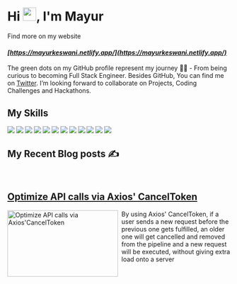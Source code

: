 # Hi <img src="https://raw.githubusercontent.com/MartinHeinz/MartinHeinz/master/wave.gif" width="30px">, I'm Mayur 
Find more on my website
#### _[https://mayurkeswani.netlify.app/](https://mayurkeswani.netlify.app/)_


The green dots on my GitHub profile represent my journey 🏃‍♀️ - From being curious to becoming Full Stack Engineer.
Besides GitHub, You can find me on [Twitter](https://twitter.com/Mayur_keswani_). 
I’m looking forward to collaborate on Projects, Coding Challenges and Hackathons.

## My Skills
![](https://img.shields.io/badge/NextJS-185ADB?style=for-the-badge&logo=next&logoColor=f1f1f1)
![](https://img.shields.io/badge/React-20232A?style=for-the-badge&logo=react&logoColor=61DAFB)
![](https://img.shields.io/badge/Redux-512D6D?style=for-the-badge&logo=redux&logoColor=f1f1f1)
![](https://img.shields.io/badge/Mongoose-5F7A61?style=for-the-badge&logo=mongodb&logoColor=#7FC8A9)
![](https://img.shields.io/badge/Express%20JS-f1f1f1?style=for-the-badge&logo=express&logoColor=363636)
![](https://img.shields.io/badge/JavaScript-F7DF1E?style=for-the-badge&logo=javascript&logoColor=black)
![](https://img.shields.io/badge/Typescript-185ADB?style=for-the-badge&logo=typescript&logoColor=f1f1f1)
![](https://img.shields.io/badge/HTML5-E34F26?style=for-the-badge&logo=html5&logoColor=white)
![](https://img.shields.io/badge/CSS3-1572B6?style=for-the-badge&logo=css3&logoColor=white)
![](https://img.shields.io/badge/Markdown-000000?style=for-the-badge&logo=markdown&logoColor=white)
![](https://img.shields.io/badge/Bootstrap-563D7C?style=for-the-badge&logo=bootstrap&logoColor=white)
![](https://img.shields.io/badge/Styled%20Components-444941?style=for-the-badge&logo=styledcomponents&logoColor=f1f1f1)


## My Recent Blog posts ✍️
<br/>
<div style="display:block !important;width:100%;height:100%" >
	<h2>
		<a 
		   	href="https://mayurkeswani.hashnode.dev/optimize-api-calls-via-axios-canceltoken" 
   			title="Optimize API calls via Axios' CancelToken" >
       	 	<strong>
				Optimize API calls via Axios' CancelToken
		 	</strong>
		</a>
	</h2>
	<div style="display:inline-block;">
  	 <a 
   		href="https://mayurkeswani.hashnode.dev/optimize-api-calls-via-axios-canceltoken" 
   		title="Optimize API calls via Axios' CancelToken">
       <img 
	   		src="https://mayurkeswani.hashnode.dev/_next/image?url=https%3A%2F%2Fcdn.hashnode.com%2Fres%2Fhashnode%2Fimage%2Fupload%2Fv1622540103173%2F3t26S9cdn.jpeg%3Fw%3D1600%26h%3D840%26fit%3Dcrop%26crop%3Dentropy%26auto%3Dcompress%2Cformat%26format%3Dwebp&w=1920&q=75" 
	   		alt="Optimize API calls via Axios'CancelToken" 
			width="250px"
			height="150px" 
			style="margin-right:0.5rem; float:left"/>
     </a>	
	 <div style="margin-left:0.2rem">
			By using Axios' CancelToken, if a user sends a new request before the previous one gets fulfilled, an older one will get cancelled and removed from the pipeline and a new request will be executed, without giving extra load onto a server
	 </div>
    </div>
    
 </div>
 <br/><br/>
 <div style="display:block !important;width:100%;height:100%">
    <h2>
	 <a 
	 	href="https://mayurkeswani.hashnode.dev/dynamically-create-and-validate-form-inputs-using-react-hooks" 
   		title="Dynamically create and validate form inputs using React Hooks">
   	 	<strong>
			Dynamically create and validate form inputs using React Hooks
		</strong>
	</a>
	</h2>
	<div style="display:inline-block;">
   	  <a href="https://mayurkeswani.hashnode.dev/dynamically-create-and-validate-form-inputs-using-react-hooks" 
   			title="Dynamically create and validate form inputs using React Hooks">
       	<img 
	   		src="https://cdn.hashnode.com/res/hashnode/image/upload/v1622186522251/Xj4hr8odj.png" 
	   		alt="Dynamically create and validate form inputs using React Hooks" width="250px"
			height="150px" 
			style="margin-right:0.5rem;float:left"/>
      </a>
	  <div style="margin-left:0.2rem">
	 	Validation on the client-side will provide a good user experience therefore you might want to consider using it.
	  </div>
	</div>
 </div>  

 <br/><br/>
 <div style="display:block !important;width:100%;height:100%">
   <h2>
	  <a 
		href="https://mayurkeswani.hashnode.dev/some-life-lessons-from-the-alchemist-and-who-moved-my-cheese-novel" >
		<strong>
			Some Life Lessons from 'The Alchemist' and 'Who moved my cheese' novel.
		</strong>
	  </a>
   </h2>
   <div style="display:inline-block;">
     <a 
   		href="https://mayurkeswani.hashnode.dev/some-life-lessons-from-the-alchemist-and-who-moved-my-cheese-novel" 
   		title="Life Lessons from 'The Alchemist' and 'Who moved my cheese' novel.">
       <img 
	   	src="https://mayurkeswani.hashnode.dev/_next/image?url=https%3A%2F%2Fcdn.hashnode.com%2Fres%2Fhashnode%2Fimage%2Fupload%2Fv1621265418502%2FLi-JYwGMM.jpeg%3Fw%3D1600%26h%3D840%26fit%3Dcrop%26crop%3Dentropy%26auto%3Dcompress%2Cformat%26format%3Dwebp&w=1920&q=75" 
	   	alt="Life Lessons from 'The Alchemist' and 'Who moved my cheese' novel." width="250px"
		height="150px" 
		style="margin-right:0.5rem;float:left"/>
     </a>
	 <div style="margin-left:0.2rem">
	  Both Books, I have read several times, and each time, I take way new life lessons!.
	  It is a full pack of golden life lessons, which one must implement into in his life and can also helps you in taking life toughest decisions.
	  I have tried to summarize both books in this blog, but I highly recommend reading it once.
	 </div>
 	</div>  

 </div>
 
 ---
 ## Find me Interesting?
   

Any Project you want me a part of ?
 
 👀 Ping me on [Twitter](https://twitter.com/Mayur_keswani_)

 💌 @mayurkeswani2001@gmail.com
 <a 	
 	href="https://mail.google.com/mail/?view=cm&fs=1&tf=1&to=mayurkeswani2001@gmail.com" 
	target="_blank">
		![](https://img.shields.io/badge/mail%20me-f1f1f1?style=for-the-badge&logo=gmail&logoColor=D44638)
 </a>
	

 <br/>

### > _Show some ❤️ by starring ⭐ some of the repositories!_ <
<!--
**mayur-keswani/mayur-keswani** is a ✨ _special_ ✨ repository because its `README.md` (this file) appears on your GitHub profile.

Here are some ideas to get you started:

- 🔭 I’m currently working on ...
- 🌱 I’m currently learning ...
- 👯 I’m looking to collaborate on ...
- 🤔 I’m looking for help with ...
- 💬 Ask me about ...
- 📫 How to reach me: ...
- 😄 Pronouns: ...
- ⚡ Fun fact: ...

  I have mostly worked with React as Frontend and Nodejs as Backend technologies.However I have also started tinkering around with Typescript and Socket.io alot more :)
-->
